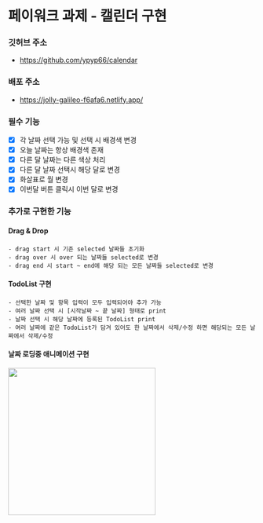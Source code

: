# 페이워크 과제 - 캘린더 구현

### 깃허브 주소

- https://github.com/ypyp66/calendar

### 배포 주소

- https://jolly-galileo-f6afa6.netlify.app/

### 필수 기능

- [x] 각 날짜 선택 가능 및 선택 시 배경색 변경
- [x] 오늘 날짜는 항상 배경색 존재
- [x] 다른 달 날짜는 다른 색상 처리
- [x] 다른 달 날짜 선택시 해당 달로 변경
- [x] 화살표로 월 변경
- [x] 이번달 버튼 클릭시 이번 달로 변경

### 추가로 구현한 기능

#### Drag & Drop

    - drag start 시 기존 selected 날짜들 초기화
    - drag over 시 over 되는 날짜들 selected로 변경
    - drag end 시 start ~ end에 해당 되는 모든 날짜들 selected로 변경

#### TodoList 구현

    - 선택한 날짜 및 항목 입력이 모두 입력되어야 추가 가능
    - 여러 날짜 선택 시 [시작날짜 ~ 끝 날짜] 형태로 print
    - 날짜 선택 시 해당 날짜에 등록된 TodoList print
    - 여러 날짜에 같은 TodoList가 담겨 있어도 한 날짜에서 삭제/수정 하면 해당되는 모든 날짜에서 삭제/수정

#### 날짜 로딩중 애니메이션 구현

 <img src="https://s3.us-west-2.amazonaws.com/secure.notion-static.com/b22eebe5-04fd-498e-be74-7f15f3f0622d/Animation.gif?X-Amz-Algorithm=AWS4-HMAC-SHA256&X-Amz-Credential=AKIAT73L2G45O3KS52Y5%2F20210916%2Fus-west-2%2Fs3%2Faws4_request&X-Amz-Date=20210916T193033Z&X-Amz-Expires=86400&X-Amz-Signature=3089b130c99931de3e53895f42fcbbfec5926ab2eb37ae4a46d6c16253d9d0ec&X-Amz-SignedHeaders=host" width="300px"/>
